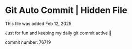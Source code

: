 # Git Auto Commit | Hidden File

This file was added Feb 12, 2025

Just for fun and keeping my daily git commit active 🤪

commit number: 76719
